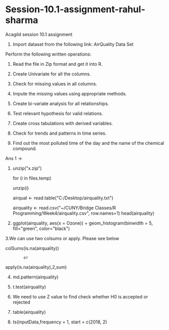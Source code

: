 # Session-10.1-assignment-rahul-sharma
Acagild session 10.1 assignment 

1. Import dataset from the following link: AirQuality Data Set

Perform the following written operations:

  1. Read the file in Zip format and get it into R.
  
  2. Create Univariate for all the columns.
  
  3. Check for missing values in all columns.
  
  4. Impute the missing values using appropriate methods.
  
  5. Create bi-variate analysis for all relationships.
  
  6. Test relevant hypothesis for valid relations.
  
  7. Create cross tabulations with derived variables.
  
  8. Check for trends and patterns in time series.
  
  9. Find out the most polluted time of the day and the name of the chemical compound.

Ans 1 ->

  1. unzip("x.zip")

     for (i in files.temp)

     unzip(i)
     
      airqual <- read.table("C:/Desktop/airquality.txt")
      
      airquality <- read.csv("~/CUNY/Bridge Classes/R Programming/Week4/airquality.csv", row.names=1)
head(airquality)
      
   2. ggplot(airquality, aes(x = Ozone)) + geom_histogram(binwidth = 5, fill="green", color="black")
   
   3.We can use two colsums or apply. Please see below
   
   
   colSums(is.na(airquality))
            
            or 
   
   apply(is.na(airquality),2,sum)
   
   4. md.pattern(airquality)
   
   5. t.test(airquality)
   
   6. We need to use Z value to find check whether H0 is accepted or rejected
   
   7. table(airquality)
   
   8. ts(inputData,frequency = 1, start = c(2018, 2)
   
   
